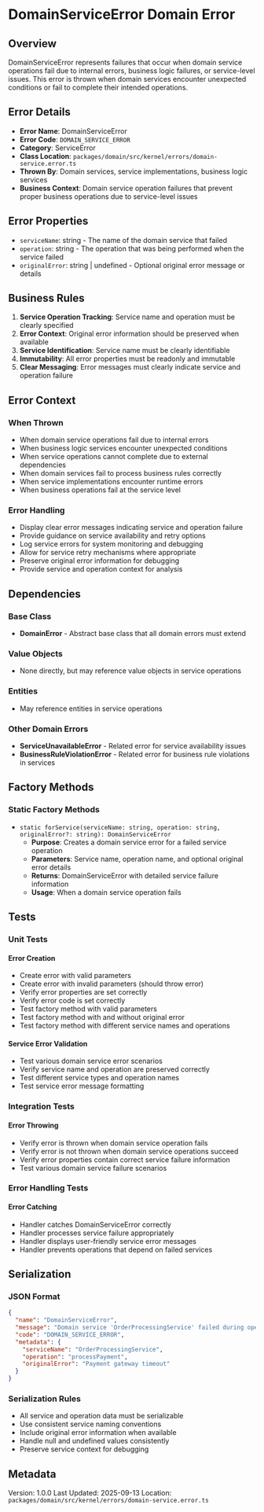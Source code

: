 # DomainServiceError Domain Error

## Overview

DomainServiceError represents failures that occur when domain service operations fail due to internal errors, business logic failures, or service-level issues. This error is thrown when domain services encounter unexpected conditions or fail to complete their intended operations.

## Error Details

- **Error Name**: DomainServiceError
- **Error Code**: `DOMAIN_SERVICE_ERROR`
- **Category**: ServiceError
- **Class Location**: `packages/domain/src/kernel/errors/domain-service.error.ts`
- **Thrown By**: Domain services, service implementations, business logic services
- **Business Context**: Domain service operation failures that prevent proper business operations due to service-level issues

## Error Properties

- `serviceName`: string - The name of the domain service that failed
- `operation`: string - The operation that was being performed when the service failed
- `originalError`: string | undefined - Optional original error message or details

## Business Rules

1. **Service Operation Tracking**: Service name and operation must be clearly specified
2. **Error Context**: Original error information should be preserved when available
3. **Service Identification**: Service name must be clearly identifiable
4. **Immutability**: All error properties must be readonly and immutable
5. **Clear Messaging**: Error messages must clearly indicate service and operation failure

## Error Context

### When Thrown

- When domain service operations fail due to internal errors
- When business logic services encounter unexpected conditions
- When service operations cannot complete due to external dependencies
- When domain services fail to process business rules correctly
- When service implementations encounter runtime errors
- When business operations fail at the service level

### Error Handling

- Display clear error messages indicating service and operation failure
- Provide guidance on service availability and retry options
- Log service errors for system monitoring and debugging
- Allow for service retry mechanisms where appropriate
- Preserve original error information for debugging
- Provide service and operation context for analysis

## Dependencies

### Base Class

- **DomainError** - Abstract base class that all domain errors must extend

### Value Objects

- None directly, but may reference value objects in service operations

### Entities

- May reference entities in service operations

### Other Domain Errors

- **ServiceUnavailableError** - Related error for service availability issues
- **BusinessRuleViolationError** - Related error for business rule violations in services

## Factory Methods

### Static Factory Methods

- `static forService(serviceName: string, operation: string, originalError?: string): DomainServiceError`
  - **Purpose**: Creates a domain service error for a failed service operation
  - **Parameters**: Service name, operation name, and optional original error details
  - **Returns**: DomainServiceError with detailed service failure information
  - **Usage**: When a domain service operation fails

## Tests

### Unit Tests

#### Error Creation

- Create error with valid parameters
- Create error with invalid parameters (should throw error)
- Verify error properties are set correctly
- Verify error code is set correctly
- Test factory method with valid parameters
- Test factory method with and without original error
- Test factory method with different service names and operations

#### Service Error Validation

- Test various domain service error scenarios
- Verify service name and operation are preserved correctly
- Test different service types and operation names
- Test service error message formatting

### Integration Tests

#### Error Throwing

- Verify error is thrown when domain service operation fails
- Verify error is not thrown when domain service operations succeed
- Verify error properties contain correct service failure information
- Test various domain service failure scenarios

### Error Handling Tests

#### Error Catching

- Handler catches DomainServiceError correctly
- Handler processes service failure appropriately
- Handler displays user-friendly service error messages
- Handler prevents operations that depend on failed services

## Serialization

### JSON Format

```json
{
  "name": "DomainServiceError",
  "message": "Domain service 'OrderProcessingService' failed during operation 'processPayment'",
  "code": "DOMAIN_SERVICE_ERROR",
  "metadata": {
    "serviceName": "OrderProcessingService",
    "operation": "processPayment",
    "originalError": "Payment gateway timeout"
  }
}
```

### Serialization Rules

- All service and operation data must be serializable
- Use consistent service naming conventions
- Include original error information when available
- Handle null and undefined values consistently
- Preserve service context for debugging

## Metadata

Version: 1.0.0
Last Updated: 2025-09-13
Location: `packages/domain/src/kernel/errors/domain-service.error.ts`
